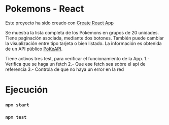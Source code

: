 # Pokemons - React

Este proyecto ha sido creado con [Create React App](https://github.com/facebook/create-react-app)

Se muestra la lista completa de los Pokemons en grupos de 20 unidades. Tiene paginación asociada, mediante dos botones. También puede cambiar la visualización entre tipo tarjeta o bien listado. La información es obtenida de un API público [PoKeAPI](https://pokeapi.co/).

Tiene activos tres test, para verificar el funcionamiento de la App.
1.- Verifica que se haga un fetch
2.- Que ese fetch sea sobre el api de referencia
3.- Controla de que no haya un error en la red

# Ejecución

### `npm start`

### `npm test`
